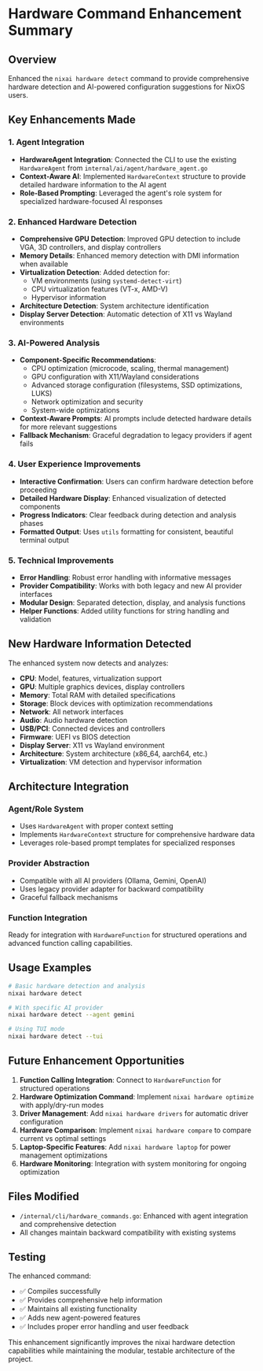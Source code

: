 # Hardware Command Enhancement Summary

## Overview
Enhanced the `nixai hardware detect` command to provide comprehensive hardware detection and AI-powered configuration suggestions for NixOS users.

## Key Enhancements Made

### 1. Agent Integration
- **HardwareAgent Integration**: Connected the CLI to use the existing `HardwareAgent` from `internal/ai/agent/hardware_agent.go`
- **Context-Aware AI**: Implemented `HardwareContext` structure to provide detailed hardware information to the AI agent
- **Role-Based Prompting**: Leveraged the agent's role system for specialized hardware-focused AI responses

### 2. Enhanced Hardware Detection
- **Comprehensive GPU Detection**: Improved GPU detection to include VGA, 3D controllers, and display controllers
- **Memory Details**: Enhanced memory detection with DMI information when available
- **Virtualization Detection**: Added detection for:
  - VM environments (using `systemd-detect-virt`)
  - CPU virtualization features (VT-x, AMD-V)
  - Hypervisor information
- **Architecture Detection**: System architecture identification
- **Display Server Detection**: Automatic detection of X11 vs Wayland environments

### 3. AI-Powered Analysis
- **Component-Specific Recommendations**: 
  - CPU optimization (microcode, scaling, thermal management)
  - GPU configuration with X11/Wayland considerations
  - Advanced storage configuration (filesystems, SSD optimizations, LUKS)
  - Network optimization and security
  - System-wide optimizations
- **Context-Aware Prompts**: AI prompts include detected hardware details for more relevant suggestions
- **Fallback Mechanism**: Graceful degradation to legacy providers if agent fails

### 4. User Experience Improvements
- **Interactive Confirmation**: Users can confirm hardware detection before proceeding
- **Detailed Hardware Display**: Enhanced visualization of detected components
- **Progress Indicators**: Clear feedback during detection and analysis phases
- **Formatted Output**: Uses `utils` formatting for consistent, beautiful terminal output

### 5. Technical Improvements
- **Error Handling**: Robust error handling with informative messages
- **Provider Compatibility**: Works with both legacy and new AI provider interfaces
- **Modular Design**: Separated detection, display, and analysis functions
- **Helper Functions**: Added utility functions for string handling and validation

## New Hardware Information Detected

The enhanced system now detects and analyzes:

- **CPU**: Model, features, virtualization support
- **GPU**: Multiple graphics devices, display controllers
- **Memory**: Total RAM with detailed specifications
- **Storage**: Block devices with optimization recommendations
- **Network**: All network interfaces
- **Audio**: Audio hardware detection
- **USB/PCI**: Connected devices and controllers
- **Firmware**: UEFI vs BIOS detection
- **Display Server**: X11 vs Wayland environment
- **Architecture**: System architecture (x86_64, aarch64, etc.)
- **Virtualization**: VM detection and hypervisor information

## Architecture Integration

### Agent/Role System
- Uses `HardwareAgent` with proper context setting
- Implements `HardwareContext` structure for comprehensive hardware data
- Leverages role-based prompt templates for specialized responses

### Provider Abstraction
- Compatible with all AI providers (Ollama, Gemini, OpenAI)
- Uses legacy provider adapter for backward compatibility
- Graceful fallback mechanisms

### Function Integration
Ready for integration with `HardwareFunction` for structured operations and advanced function calling capabilities.

## Usage Examples

```bash
# Basic hardware detection and analysis
nixai hardware detect

# With specific AI provider
nixai hardware detect --agent gemini

# Using TUI mode
nixai hardware detect --tui
```

## Future Enhancement Opportunities

1. **Function Calling Integration**: Connect to `HardwareFunction` for structured operations
2. **Hardware Optimization Command**: Implement `nixai hardware optimize` with apply/dry-run modes
3. **Driver Management**: Add `nixai hardware drivers` for automatic driver configuration
4. **Hardware Comparison**: Implement `nixai hardware compare` to compare current vs optimal settings
5. **Laptop-Specific Features**: Add `nixai hardware laptop` for power management optimizations
6. **Hardware Monitoring**: Integration with system monitoring for ongoing optimization

## Files Modified

- `/internal/cli/hardware_commands.go`: Enhanced with agent integration and comprehensive detection
- All changes maintain backward compatibility with existing systems

## Testing

The enhanced command:
- ✅ Compiles successfully
- ✅ Provides comprehensive help information
- ✅ Maintains all existing functionality
- ✅ Adds new agent-powered features
- ✅ Includes proper error handling and user feedback

This enhancement significantly improves the nixai hardware detection capabilities while maintaining the modular, testable architecture of the project.
